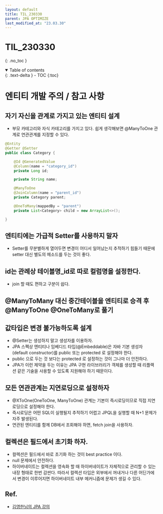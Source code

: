 ```yaml
---
layout: default
title: TIL_230330
parent: JPA OPTIMIZE
last_modified_at: "23.03.30"
---
```


# TIL_230330
{: .no_toc }

<details open markdown="block">
  <summary>
    Table of contents
  </summary>
  {: .text-delta }
- TOC
{:toc}
</details>

# 엔티티 개발 주의 / 참고 사항
## 자기 자신을 관계로 가지고 있는 엔티티 설계
- 부모 카테고리와 자식 카테고리를 가지고 있다. 쉽게 생각해보면 @ManyToOne 관계로 연관관계를 지정할 수 있다.

```java
@Entity
@Getter @Setter
public class Category {

	@Id @GeneratedValue
	@Column(name = "category_id")
	private Long id;

	private String name;

	@ManyToOne
	@JoinColumn(name = "parent_id")
	private Category parent;

	@OneToMany(mappedBy = "parent")
	private List<Category> child = new ArrayList<>();

}
```

## 엔티티에는 가급적 Setter를 사용하지 말자
- Setter를 무분별하게 열어두면 변경이 어디서 일어났는지 추적하기 힘들기 때문에 setter 대신 별도의 메소드를 두는 것이 좋다.

## id는 관례상 테이블명_id로 따로 컬럼명을 설정한다.
- join 할 때도 편하고 구분이 쉽다.

## @ManyToMany 대신 중간테이블을 엔티티로 승격 후 @ManyToOne @OneToMany로 풀기

## 값타입은 변경 불가능하도록 설계
- @Setter는 생성하지 말고 생성자를 이용하자.
- JPA 스펙상 엔티티나 임베디드 타입(@Embeddable)은 자바 기본 생성자(default constructor)를 public 또는 protected 로 설정해야 한다. 
- public 으로 두는 것 보다는 protected 로 설정하는 것이 그나마 더 안전하다.
- JPA가 이런 제약을 두는 이유는 JPA 구현 라이브러리가 객체를 생성할 때 리플랙션 같은 기술을 사용할 수 있도록 지원해야 하기 때문이다.

## 모든 연관관계는 지연로딩으로 설정하자
- @XToOne(OneToOne, ManyToOne) 관계는 기본이 즉시로딩이므로 직접 지연로딩으로 설정해야 한다.
- 즉시로딩은 어떤 SQL이 실행될지 추적하기 어렵고 JPQL을 실행할 때 N+1 문제가 자주 발생된다.
- 연관된 엔티티를 함께 DB에서 조회해야 하면, fetch join을 사용하자.

## 컬렉션은 필드에서 초기화 하자.
- 컬렉션은 필드에서 바로 초기화 하는 것이 best practice 이다.
- null 문제에서 안전하다.
- 하이버네이트는 컬렉션을 영속화 할 때 하이버네이트가 자체적으로 관리할 수 있는 내장 형태로 한번 감싼다. 따라서 컬렉션 타입은 외부에서 꺼내거나 다른 어딘가에서 변경이 이루어지면 하이버네이트 내부 메커니즘에 문제가 생길 수 있다.


## Ref.
- <a href="https://www.inflearn.com/course/%EC%8A%A4%ED%94%84%EB%A7%81%EB%B6%80%ED%8A%B8-JPA-%ED%99%9C%EC%9A%A9-1/dashboard">김영한님의 JPA 강의</a>
